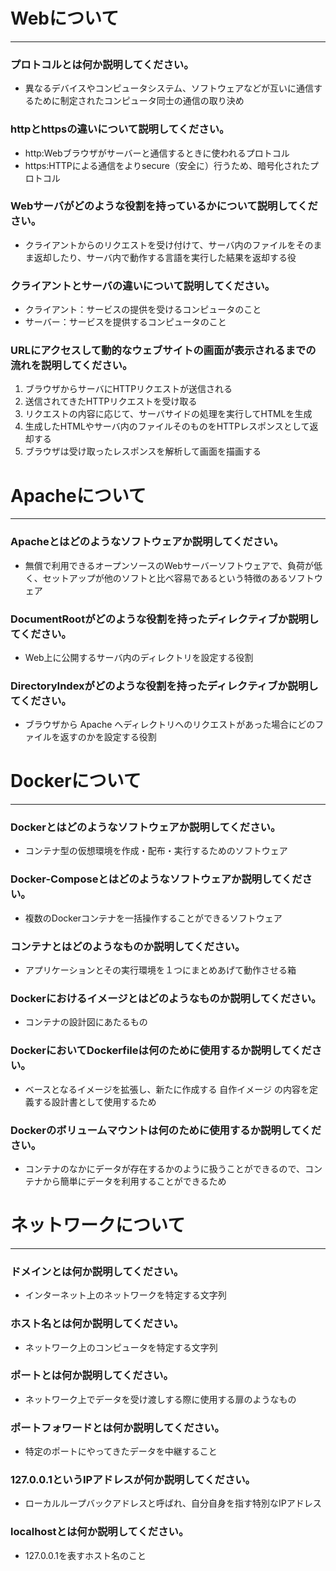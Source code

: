 # Webについて
---
### プロトコルとは何か説明してください。
* 異なるデバイスやコンピュータシステム、ソフトウェアなどが互いに通信するために制定されたコンピュータ同士の通信の取り決め


### httpとhttpsの違いについて説明してください。
* http:Webブラウザがサーバーと通信するときに使われるプロトコル
* https:HTTPによる通信をよりsecure（安全に）行うため、暗号化されたプロトコル


### Webサーバがどのような役割を持っているかについて説明してください。
* クライアントからのリクエストを受け付けて、サーバ内のファイルをそのまま返却したり、サーバ内で動作する言語を実行した結果を返却する役


### クライアントとサーバの違いについて説明してください。
* クライアント：サービスの提供を受けるコンピュータのこと
* サーバー：サービスを提供するコンピュータのこと


### URLにアクセスして動的なウェブサイトの画面が表示されるまでの流れを説明してください。
1. ブラウザからサーバにHTTPリクエストが送信される
2. 送信されてきたHTTPリクエストを受け取る
3. リクエストの内容に応じて、サーバサイドの処理を実行してHTMLを生成
4. 生成したHTMLやサーバ内のファイルそのものをHTTPレスポンスとして返却する
5. ブラウザは受け取ったレスポンスを解析して画面を描画する


# Apacheについて
---
### Apacheとはどのようなソフトウェアか説明してください。
* 無償で利用できるオープンソースのWebサーバーソフトウェアで、負荷が低く、セットアップが他のソフトと比べ容易であるという特徴のあるソフトウェア


### DocumentRootがどのような役割を持ったディレクティブか説明してください。
* Web上に公開するサーバ内のディレクトリを設定する役割


### DirectoryIndexがどのような役割を持ったディレクティブか説明してください。
* ブラウザから Apache へディレクトリへのリクエストがあった場合にどのファイルを返すのかを設定する役割




# Dockerについて
---
### Dockerとはどのようなソフトウェアか説明してください。
* コンテナ型の仮想環境を作成・配布・実行するためのソフトウェア


### Docker-Composeとはどのようなソフトウェアか説明してください。
* 複数のDockerコンテナを一括操作することができるソフトウェア


### コンテナとはどのようなものか説明してください。
* アプリケーションとその実行環境を１つにまとめあげて動作させる箱


### Dockerにおけるイメージとはどのようなものか説明してください。
* コンテナの設計図にあたるもの


### DockerにおいてDockerfileは何のために使用するか説明してください。
* ベースとなるイメージを拡張し、新たに作成する 自作イメージ の内容を定義する設計書として使用するため


### Dockerのボリュームマウントは何のために使用するか説明してください。
* コンテナのなかにデータが存在するかのように扱うことができるので、コンテナから簡単にデータを利用することができるため

<!--Docker が提供する volume という機能を使うことで、データを永続化できる。 volume を使うと、コンテナではなくホストマシンにデータを保存するようになる-->


# ネットワークについて
---
### ドメインとは何か説明してください。
* インターネット上のネットワークを特定する文字列


### ホスト名とは何か説明してください。
* ネットワーク上のコンピュータを特定する文字列


### ポートとは何か説明してください。
* ネットワーク上でデータを受け渡しする際に使用する扉のようなもの


### ポートフォワードとは何か説明してください。
* 特定のポートにやってきたデータを中継すること


### 127.0.0.1というIPアドレスが何か説明してください。
* ローカルループバックアドレスと呼ばれ、自分自身を指す特別なIPアドレス


### localhostとは何か説明してください。
* 127.0.0.1を表すホスト名のこと




